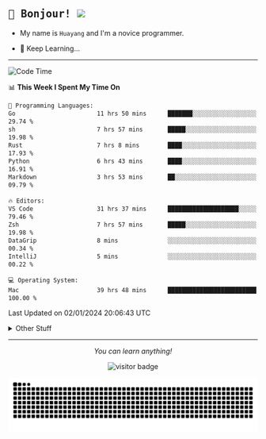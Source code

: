 <h2>
    <samp>🎉 Bonjour!  <img src="https://media.giphy.com/media/mGcNjsfWAjY5AEZNw6/giphy.gif" width="50"></samp>
</h2>

* My name is `Huayang` and I'm a novice programmer.


* 🧐 Keep Learning...

<hr>

<!--START_SECTION:waka-->
![Code Time](http://img.shields.io/badge/Code%20Time-1%2C953%20hrs-blue)

📊 **This Week I Spent My Time On** 

```text
💬 Programming Languages: 
Go                       11 hrs 50 mins      ███████░░░░░░░░░░░░░░░░░░   29.74 % 
sh                       7 hrs 57 mins       █████░░░░░░░░░░░░░░░░░░░░   19.98 % 
Rust                     7 hrs 8 mins        ████░░░░░░░░░░░░░░░░░░░░░   17.93 % 
Python                   6 hrs 43 mins       ████░░░░░░░░░░░░░░░░░░░░░   16.91 % 
Markdown                 3 hrs 53 mins       ██░░░░░░░░░░░░░░░░░░░░░░░   09.79 % 

🔥 Editors: 
VS Code                  31 hrs 37 mins      ████████████████████░░░░░   79.46 % 
Zsh                      7 hrs 57 mins       █████░░░░░░░░░░░░░░░░░░░░   19.98 % 
DataGrip                 8 mins              ░░░░░░░░░░░░░░░░░░░░░░░░░   00.34 % 
IntelliJ                 5 mins              ░░░░░░░░░░░░░░░░░░░░░░░░░   00.22 % 

💻 Operating System: 
Mac                      39 hrs 48 mins      █████████████████████████   100.00 % 
```


 Last Updated on 02/01/2024 20:06:43 UTC
<!--END_SECTION:waka-->

<details>
    <summary>Other Stuff</summary>

* 🛠️ Skills
<!-- 
<p align="center">
  <a href="https://skillicons.dev">
    <img src="https://skillicons.dev/icons?i=c,python,cpp,go,react,js,ts,rust,java,haskell,ruby,kotlin,scala,kubernetes,docker,grafana,jenkins,nginx,nestjs,nextjs,rabbitmq,postgres,kafka,redis,graphql,mysql,linux,md,git,vim,vscode,visualstudio,stackoverflow" />
  </a>
</p>
-->    
<p align="center">
    <img src="https://api.githubtrends.io/user/svg/XmchxUp/langs?time_range=one_year&include_private=True" />
    <img src="https://api.githubtrends.io/user/svg/XmchxUp/repos?time_range=one_year&include_private=True" />
</p>

* 🏆 Some GitHub statistical reports:

<p align="center">
    <img src="/github-metrics.svg" alt="github metrics" style='visibility:visible' />    
</p>

<p align="center">  
    <img height="180em" src="https://github-readme-stats.vercel.app/api?username=xmchxup&hide_border=true&show_icons=true&include_all_commits=true&bg_color=0,EC6C6C,FFD479,FFFC79,73FA79&theme=graywhite&locale=en" />
    <img height="180em" src="https://github-readme-stats.vercel.app/api/top-langs/?username=xmchxup&hide=css,scss,html&langs_count=8&hide_border=true&layout=compact&bg_color=0,73FA79,73FDFF,D783FF&theme=graywhite&locale=en" />
</p>


<img width="100%" src="https://github-profile-trophy.vercel.app/?username=xmchxup&column=7" />

</details>


<hr>


<p align="center">
    <i>You can learn anything!</i>
    <p align="center">
        <img src="https://visitor-badge.laobi.icu/badge?page_id=xmchxup" alt="visitor badge"/>       
    </p>
</p>

<picture>
  <source media="(prefers-color-scheme: dark)" srcset="https://raw.githubusercontent.com/XmchxUp/XmchxUp/output/github-snake-dark.svg" />
  <source media="(prefers-color-scheme: light)" srcset="https://raw.githubusercontent.com/XmchxUp/XmchxUp/output/github-snake.svg" />
  <img alt="github-snake" src="https://raw.githubusercontent.com/XmchxUp/XmchxUp/output/github-snake.svg" />
</picture>


